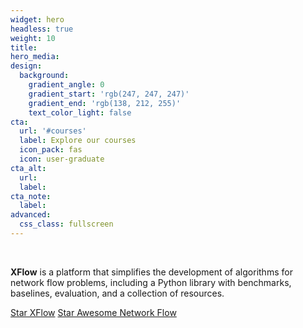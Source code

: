 ```yaml
---
widget: hero
headless: true
weight: 10
title:
hero_media:
design:
  background:
    gradient_angle: 0
    gradient_start: 'rgb(247, 247, 247)'
    gradient_end: 'rgb(138, 212, 255)'
    text_color_light: false
cta:
  url: '#courses'
  label: Explore our courses
  icon_pack: fas
  icon: user-graduate
cta_alt:
  url:
  label:
cta_note:
  label:
advanced:
  css_class: fullscreen
---
```


<br>

<!-- https://www.w3schools.com/icons/icons_reference.asp -->
**XFlow**  is a platform that simplifies the development of algorithms for network flow problems, including a Python library with benchmarks, baselines, evaluation, and a collection of resources. 



<a class="github-button" href="https://github.com/aquastar/xflow" data-icon="octicon-star" data-size="large" data-show-count="true" aria-label="Star XFlow">Star XFlow</a>
<a class="github-button" href="https://github.com/aquastar/awesome-network-flow" data-icon="octicon-star" data-size="large" data-show-count="true" aria-label="Star Awesome Network Flow">Star Awesome Network Flow</a>


<script async defer src="https://buttons.github.io/buttons.js"></script>
